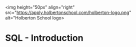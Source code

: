 <img  height="50px" align="right" src="https://apply.holbertonschool.com/holberton-logo.png" alt="Holberton School logo>

# SQL - Introduction
